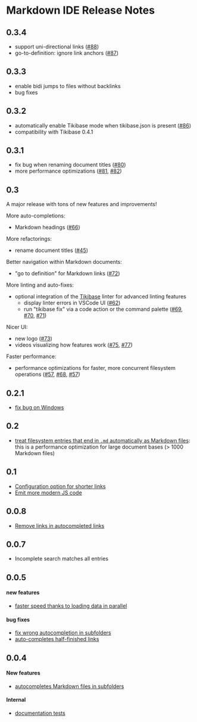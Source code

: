 # Markdown IDE Release Notes

## 0.3.4

- support uni-directional links
  ([#88](https://github.com/kevgo/vscode-markdown-ide/pull/88))
- go-to-definition: ignore link anchors
  ([#87](https://github.com/kevgo/vscode-markdown-ide/pull/87))

## 0.3.3

- enable bidi jumps to files without backlinks
- bug fixes

## 0.3.2

- automatically enable Tikibase mode when tikibase.json is present
  ([#86](https://github.com/kevgo/vscode-markdown-ide/pull/86))
- compatibility with Tikibase 0.4.1

## 0.3.1

- fix bug when renaming document titles
  ([#80](https://github.com/kevgo/vscode-markdown-ide/pull/80))
- more performance optimizations
  ([#81](https://github.com/kevgo/vscode-markdown-ide/pull/81),
  [#82](https://github.com/kevgo/vscode-markdown-ide/pull/82))

## 0.3

A major release with tons of new features and improvements!

More auto-completions:

- Markdown headings
  ([#66](https://github.com/kevgo/vscode-markdown-ide/pull/66))

More refactorings:

- rename document titles
  ([#45](https://github.com/kevgo/vscode-markdown-ide/pull/45))

Better navigation within Markdown documents:

- "go to definition" for Markdown links
  ([#72](https://github.com/kevgo/vscode-markdown-ide/pull/72))

More linting and auto-fixes:

- optional integration of the [Tikibase](https://github.com/kevgo/tikibase)
  linter for advanced linting features
  - display linter errors in VSCode UI
    ([#62](https://github.com/kevgo/vscode-markdown-ide/pull/62))
  - run "tikibase fix" via a code action or the command palette
    ([#69](https://github.com/kevgo/vscode-markdown-ide/pull/69),
    [#70](https://github.com/kevgo/vscode-markdown-ide/pull/70),
    [#71](https://github.com/kevgo/vscode-markdown-ide/pull/71))

Nicer UI:

- new logo ([#73](https://github.com/kevgo/vscode-markdown-ide/pull/73))
- videos visualizing how features work
  ([#75](https://github.com/kevgo/vscode-markdown-ide/pull/75),
  [#77](https://github.com/kevgo/vscode-markdown-ide/pull/77))

Faster performance:

- performance optimizations for faster, more concurrent filesystem operations
  ([#57](https://github.com/kevgo/vscode-markdown-ide/pull/57),
  [#68](https://github.com/kevgo/vscode-markdown-ide/pull/68),
  [#57](https://github.com/kevgo/vscode-markdown-ide/pull/57))

## 0.2.1

- [fix bug on Windows](https://github.com/kevgo/vscode-markdown-ide/pull/43)

## 0.2

- [treat filesystem entries that end in `.md` automatically as Markdown files](https://github.com/kevgo/vscode-markdown-ide/commit/2ed81ac0f4ec580d6aa67ef48084cbcf290cfce9):
  this is a performance optimization for large document bases (> 1000 Markdown
  files)

## 0.1

- [Configuration option for shorter links](https://github.com/kevgo/vscode-markdown-ide/pull/32)
- [Emit more modern JS code](https://github.com/kevgo/vscode-markdown-ide/commit/c7eff999e5cc47f639c88bceb663ad7acbc5a647)

## 0.0.8

- [Remove links in autocompleted links](https://github.com/kevgo/vscode-markdown-ide/commit/7a2c16e61548a5cdeda9a7507e106137142d2eb2)

## 0.0.7

- Incomplete search matches all entries

## 0.0.5

#### new features

- [faster speed thanks to loading data in parallel](https://github.com/kevgo/vscode-markdown-ide/commit/5822fb3b00cf6075ef170464366b706be0cd1985)

#### bug fixes

- [fix wrong autocompletion in subfolders](https://github.com/kevgo/vscode-markdown-ide/issues/12)
- [auto-completes half-finished links](https://github.com/kevgo/vscode-markdown-ide/commit/a4d4d64f04f60643e03b5b28812da9d3ebccee2f)

## 0.0.4

#### New features

- [autocompletes Markdown files in subfolders](https://github.com/kevgo/vscode-markdown-ide/pull/7)

#### Internal

- [documentation tests](https://github.com/kevgo/vscode-markdown-ide/pull/8)

